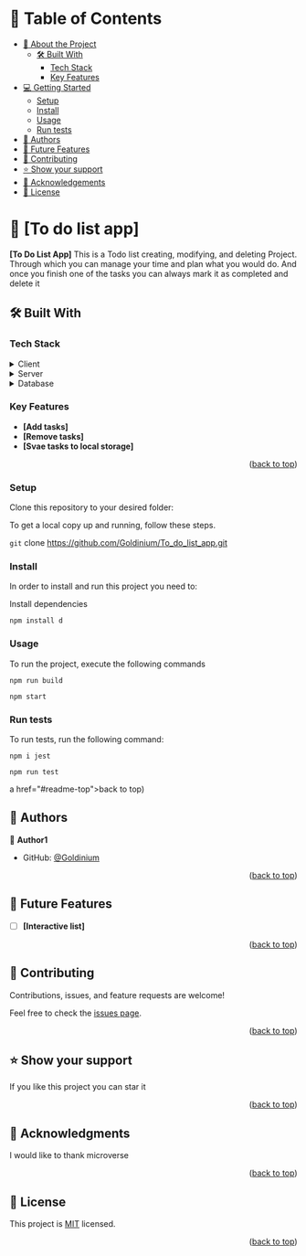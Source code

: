 <a name="readme-top"></a>

<!-- TABLE OF CONTENTS -->

# 📗 Table of Contents

- [📖 About the Project](#about-project)
  - [🛠 Built With](#built-with)
    - [Tech Stack](#tech-stack)
    - [Key Features](#key-features)
- [💻 Getting Started](#getting-started)
  - [Setup](#setup)
  - [Install](#install)
  - [Usage](#usage)
  - [Run tests](#run-tests)
- [👥 Authors](#authors)
- [🔭 Future Features](#future-features)
- [🤝 Contributing](#contributing)
- [⭐️ Show your support](#support)
- [🙏 Acknowledgements](#acknowledgements)
- [📝 License](#license)

<!-- PROJECT DESCRIPTION -->

# 📖 [To do list app] <a name="about-project"></a>

**[To Do List App]** This is a Todo list creating, modifying, and deleting Project. Through which you can manage your time and plan what you would do. And once you finish one of the tasks you can always mark it as completed and delete it 
## 🛠 Built With <a name="built-with"></a>

### Tech Stack <a name="tech-stack"></a>

<details>
  <summary>Client</summary>
  <ul>
    <li>HTML</li>
    <li>CSS</li>
    <li>JS</li>
    <li>Webpack</li>
  </ul>
</details>

<details>
  <summary>Server</summary>
  <ul>
    <li>Local server</li>
  </ul>
</details>

<details>
<summary>Database</summary>
  <ul>
    <li>None</li>
  </ul>
</details>

<!-- Features -->

### Key Features <a name="key-features"></a>


- **[Add tasks]**
- **[Remove tasks]**
- **[Svae tasks to local storage]**

<p align="right">(<a href="#readme-top">back to top</a>)</p>

<!-- GETTING STARTED -->

### Setup

Clone this repository to your desired folder:

To get a local copy up and running, follow these steps.

`git` clone https://github.com/Goldinium/To_do_list_app.git

### Install

In order to install and run this project you need to:

Install dependencies 

`npm install d`

### Usage

To run the project, execute the following commands

`npm run build`

`npm start`

### Run tests

To run tests, run the following command:

`npm i jest`

`npm run test`

a href="#readme-top">back to top</a>)</p>

<!-- AUTHORS -->

## 👥 Authors <a name="authors"></a>


👤 **Author1**

- GitHub: [@Goldinium](https://github.com/Goldinium)

<p align="right">(<a href="#readme-top">back to top</a>)</p>

<!-- FUTURE FEATURES -->

## 🔭 Future Features <a name="future-features"></a>

- [ ] **[Interactive list]**


<p align="right">(<a href="#readme-top">back to top</a>)</p>

<!-- CONTRIBUTING -->

## 🤝 Contributing <a name="contributing"></a>

Contributions, issues, and feature requests are welcome!

Feel free to check the [issues page](../../issues/).

<p align="right">(<a href="#readme-top">back to top</a>)</p>

<!-- SUPPORT -->

## ⭐️ Show your support <a name="support"></a>

If you like this project you can star it

<p align="right">(<a href="#readme-top">back to top</a>)</p>

<!-- ACKNOWLEDGEMENTS -->

## 🙏 Acknowledgments <a name="acknowledgements"></a>

I would like to thank microverse

<p align="right">(<a href="#readme-top">back to top</a>)</p>

<!-- FAQ (optional) -->


<!-- LICENSE -->

## 📝 License <a name="license"></a>

This project is [MIT](./License/MIT.md) licensed.


<p align="right">(<a href="#readme-top">back to top</a>)</p>